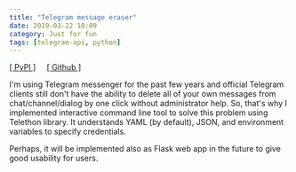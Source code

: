 ```yaml
---
title: "Telegram message eraser"
date: 2019-03-22 18:09
category: Just for fun
tags: [telegram-api, python]
---
```


[[ PyPI ]](https://pypi.org/project/tgeraser/)&nbsp;&nbsp;&nbsp;&nbsp;&nbsp;[[ Github ]](https://github.com/eng1nerd/tgeraser)

I'm using Telegram messenger for the past few years and official Telegram clients still don't have the ability to delete all of your own messages from chat/channel/dialog by one click without administrator help. So, that's why I implemented interactive command line tool to solve this problem using Telethon library. It understands YAML (by default), JSON, and environment variables to specify credentials.

Perhaps, it will be implemented also as Flask web app in the future to give good usability for users.